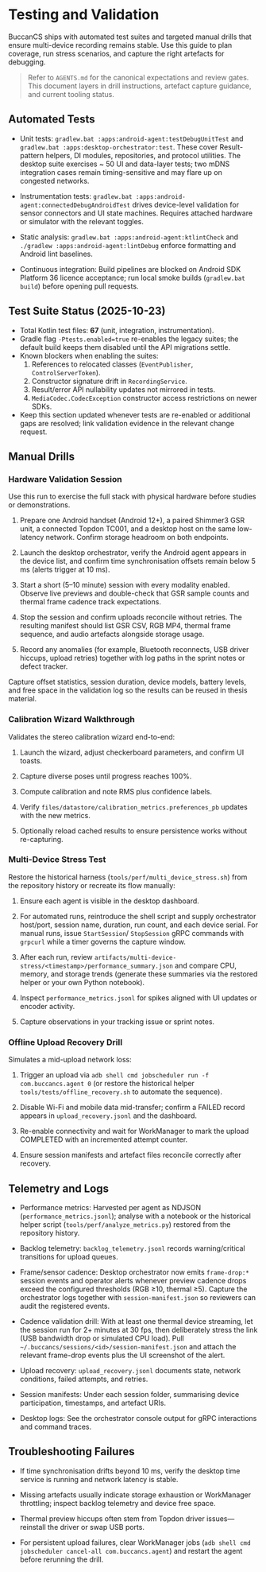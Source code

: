 # Testing and Validation

BuccanCS ships with automated test suites and targeted manual drills that ensure
multi-device recording remains stable. Use this guide to plan coverage, run
stress scenarios, and capture the right artefacts for debugging.

> Refer to `AGENTS.md` for the canonical expectations and review gates. This
> document layers in drill instructions, artefact capture guidance, and current
> tooling status.

## Automated Tests

- Unit tests: `gradlew.bat :apps:android-agent:testDebugUnitTest` and
  `gradlew.bat :apps:desktop-orchestrator:test`. These cover Result-pattern helpers, DI modules,
  repositories, and protocol utilities. The desktop suite exercises ~ 50 UI and
  data-layer tests; two mDNS integration cases remain timing-sensitive and may
  flare up on congested networks.

- Instrumentation tests: `gradlew.bat :apps:android-agent:connectedDebugAndroidTest` drives
  device-level validation for sensor connectors and UI state machines. Requires
  attached hardware or simulator with the relevant toggles.

- Static analysis: `gradlew.bat :apps:android-agent:ktlintCheck` and `./gradlew :apps:android-agent:lintDebug`
  enforce formatting and Android lint baselines.

- Continuous integration: Build pipelines are blocked on Android SDK Platform 36
  licence acceptance; run local smoke builds (`gradlew.bat build`) before
  opening pull requests.

## Test Suite Status (2025-10-23)

- Total Kotlin test files: **67** (unit, integration, instrumentation).
- Gradle flag `-Ptests.enabled=true` re-enables the legacy suites; the default
  build keeps them disabled until the API migrations settle.
- Known blockers when enabling the suites:
  1. References to relocated classes (`EventPublisher`, `ControlServerToken`).
  2. Constructor signature drift in `RecordingService`.
  3. Result/error API nullability updates not mirrored in tests.
  4. `MediaCodec.CodecException` constructor access restrictions on newer SDKs.
- Keep this section updated whenever tests are re-enabled or additional gaps are
  resolved; link validation evidence in the relevant change request.

## Manual Drills

### Hardware Validation Session

Use this run to exercise the full stack with physical hardware before studies or
demonstrations.

1. Prepare one Android handset (Android 12+), a paired Shimmer3 GSR unit, a
   connected Topdon TC001, and a desktop host on the same low-latency network.
   Confirm storage headroom on both endpoints.

2. Launch the desktop orchestrator, verify the Android agent appears in the
   device list, and confirm time synchronisation offsets remain below 5 ms
   (alerts trigger at 10 ms).

3. Start a short (5–10 minute) session with every modality enabled. Observe live
   previews and double-check that GSR sample counts and thermal frame cadence
   track expectations.

4. Stop the session and confirm uploads reconcile without retries. The resulting
   manifest should list GSR CSV, RGB MP4, thermal frame sequence, and audio
   artefacts alongside storage usage.

5. Record any anomalies (for example, Bluetooth reconnects, USB driver hiccups,
   upload retries) together with log paths in the sprint notes or defect
   tracker.

Capture offset statistics, session duration, device models, battery levels, and
free space in the validation log so the results can be reused in thesis
material.

### Calibration Wizard Walkthrough

Validates the stereo calibration wizard end-to-end:

1. Launch the wizard, adjust checkerboard parameters, and confirm UI toasts.

2. Capture diverse poses until progress reaches 100%.

3. Compute calibration and note RMS plus confidence labels.

4. Verify `files/datastore/calibration_metrics.preferences_pb` updates with the
   new metrics.

5. Optionally reload cached results to ensure persistence works without
   re-capturing.

### Multi-Device Stress Test

Restore the historical harness (`tools/perf/multi_device_stress.sh`) from the
repository history or recreate its flow manually:

1. Ensure each agent is visible in the desktop dashboard.

2. For automated runs, reintroduce the shell script and supply orchestrator
   host/port, session name, duration, run count, and each device serial. For
   manual runs, issue `StartSession`/ `StopSession` gRPC commands with `grpcurl`
   while a timer governs the capture window.

3. After each run, review
   `artifacts/multi-device-stress/<timestamp>/performance_summary.json` and
   compare CPU, memory, and storage trends (generate these summaries via the
   restored helper or your own Python notebook).

4. Inspect `performance_metrics.jsonl` for spikes aligned with UI updates or
   encoder activity.

5. Capture observations in your tracking issue or sprint notes.

### Offline Upload Recovery Drill

Simulates a mid-upload network loss:

1. Trigger an upload via
   `adb shell cmd jobscheduler run -f com.buccancs.agent 0` (or restore the
   historical helper `tools/tests/offline_recovery.sh` to automate the
   sequence).

2. Disable Wi-Fi and mobile data mid-transfer; confirm a FAILED record appears
   in `upload_recovery.jsonl` and the dashboard.

3. Re-enable connectivity and wait for WorkManager to mark the upload COMPLETED
   with an incremented attempt counter.

4. Ensure session manifests and artefact files reconcile correctly after
   recovery.

## Telemetry and Logs

- Performance metrics: Harvested per agent as NDJSON
  (`performance_metrics.jsonl`); analyse with a notebook or the historical
  helper script (`tools/perf/analyze_metrics.py`) restored from the repository
  history.

- Backlog telemetry: `backlog_telemetry.jsonl` records warning/critical
  transitions for upload queues.

- Frame/sensor cadence: Desktop orchestrator now emits `frame-drop:*` session
  events and operator alerts whenever preview cadence drops exceed the
  configured thresholds (RGB ≥10, thermal ≥5). Capture the orchestrator logs
  together with `session-manifest.json` so reviewers can audit the registered
  events.

- Cadence validation drill: With at least one thermal device streaming, let the
  session run for 2+ minutes at 30 fps, then deliberately stress the link (USB
  bandwidth drop or simulated CPU load). Pull
  `~/.buccancs/sessions/<id>/session-manifest.json` and attach the relevant
  frame-drop events plus the UI screenshot of the alert.

- Upload recovery: `upload_recovery.jsonl` documents state, network conditions,
  failed attempts, and retries.

- Session manifests: Under each session folder, summarising device
  participation, timestamps, and artefact URIs.

- Desktop logs: See the orchestrator console output for gRPC interactions and
  command traces.

## Troubleshooting Failures

- If time synchronisation drifts beyond 10 ms, verify the desktop time service
  is running and network latency is stable.

- Missing artefacts usually indicate storage exhaustion or WorkManager
  throttling; inspect backlog telemetry and device free space.

- Thermal preview hiccups often stem from Topdon driver issues—reinstall the
  driver or swap USB ports.

- For persistent upload failures, clear WorkManager jobs
  (`adb shell cmd jobscheduler cancel-all com.buccancs.agent`) and restart the
  agent before rerunning the drill.
